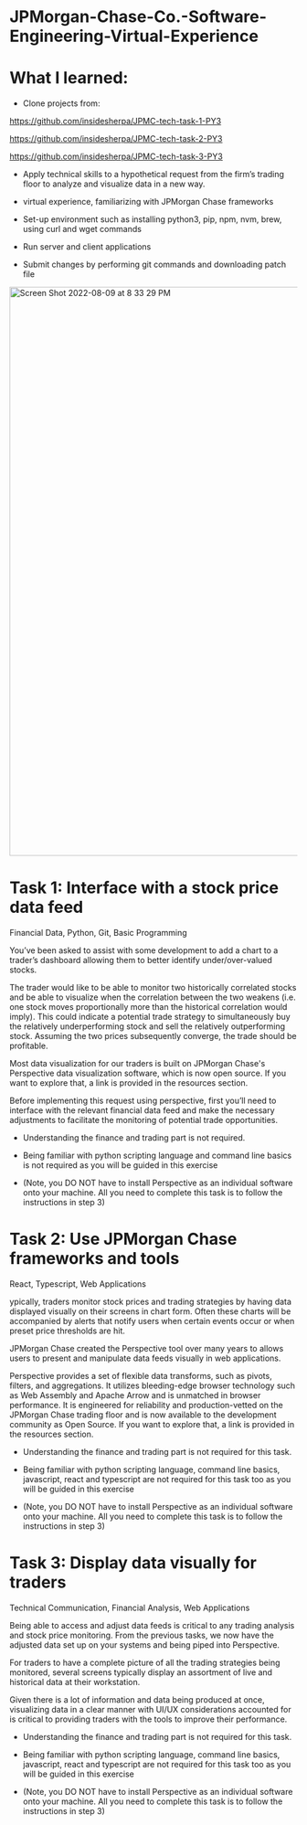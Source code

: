 # JPMorgan-Chase-Co.-Software-Engineering-Virtual-Experience

# What I learned:

- Clone projects from:

https://github.com/insidesherpa/JPMC-tech-task-1-PY3

https://github.com/insidesherpa/JPMC-tech-task-2-PY3

https://github.com/insidesherpa/JPMC-tech-task-3-PY3

- Apply  technical skills to a hypothetical request from the firm’s trading floor to analyze and visualize data in a new way. 

- virtual experience, familiarizing with JPMorgan Chase frameworks 

- Set-up environment such as installing python3, pip, npm, nvm, brew, using curl and wget commands

- Run server and client applications

- Submit changes by performing git commands and downloading patch file


<img width="996/2" alt="Screen Shot 2022-08-09 at 8 33 29 PM" src="https://user-images.githubusercontent.com/93716153/183791078-008a5b91-d366-4ff7-8aef-74d76fc0999e.png">

# Task 1: Interface with a stock price data feed
Financial Data, Python, Git, Basic Programming

You’ve been asked to assist with some development to add a chart to a trader’s dashboard allowing them to better identify under/over-valued stocks.

The trader would like to be able to monitor two historically correlated stocks and be able to visualize when the correlation between the two weakens (i.e. one stock moves proportionally more than the historical correlation would imply). This could indicate a potential trade strategy to simultaneously buy the relatively underperforming stock and sell the relatively outperforming stock. Assuming the two prices subsequently converge, the trade should be profitable.

Most data visualization for our traders is built on JPMorgan Chase's Perspective data visualization software, which is now open source. If you want to explore that, a link is provided in the resources section. 

Before implementing this request using perspective, first you’ll need to interface with the relevant financial data feed and make the necessary adjustments to facilitate the monitoring of potential trade opportunities.

* Understanding the finance and trading part is not required.

* Being familiar with python scripting language and command line basics is not required as you will be guided in this exercise

* (Note, you DO NOT have to install Perspective as an individual software onto your machine. All you need to complete this task is to follow the instructions in step 3)

# Task 2: Use JPMorgan Chase frameworks and tools
React, Typescript, Web Applications

ypically, traders monitor stock prices and trading strategies by having data displayed visually on their screens in chart form. Often these charts will be accompanied by alerts that notify users when certain events occur or when preset price thresholds are hit.

JPMorgan Chase created the Perspective tool over many years to allows users to present and manipulate data feeds visually in web applications.

Perspective provides a set of flexible data transforms, such as pivots, filters, and aggregations. It utilizes bleeding-edge browser technology such as Web Assembly and Apache Arrow and is unmatched in browser performance. It is engineered for reliability and production-vetted on the JPMorgan Chase trading floor and is now available to the development community as Open Source. If you want to explore that, a link is provided in the resources section. 

* Understanding the finance and trading part is not required for this task.

* Being familiar with python scripting language, command line basics, javascript, react and typescript are not required for this task too as you will be guided in this exercise

* (Note, you DO NOT have to install Perspective as an individual software onto your machine. All you need to complete this task is to follow the instructions in step 3)

# Task 3: Display data visually for traders
Technical Communication, Financial Analysis, Web Applications

Being able to access and  adjust data feeds is critical to any trading analysis and stock price monitoring. From the previous tasks, we now have the adjusted data set up on your systems and being piped into Perspective.

For traders to have a complete picture of all the trading strategies being monitored, several screens typically display an assortment of live and historical data at their workstation.

Given there is a lot of information and data being produced at once, visualizing data in a clear manner with UI/UX considerations accounted for is critical to providing traders with the tools to improve their performance.

* Understanding the finance and trading part is not required for this task.

* Being familiar with python scripting language, command line basics, javascript, react and typescript are not required for this task too as you will be guided in this exercise

* (Note, you DO NOT have to install Perspective as an individual software onto your machine. All you need to complete this task is to follow the instructions in step 3)
